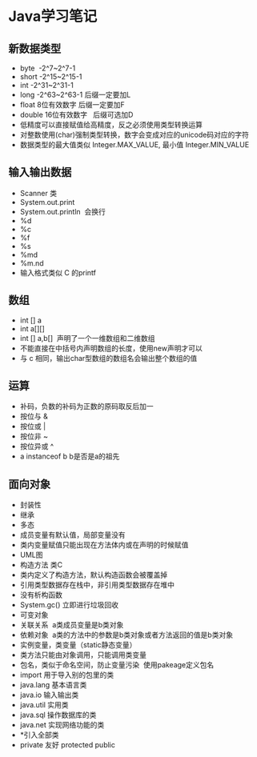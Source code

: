 # Java学习笔记

## 新数据类型
+ byte  -2^7~2^7-1
+ short  -2^15~2^15-1
+ int  -2^31~2^31-1
+ long  -2^63~2^63-1  后缀一定要加L
+ float  8位有效数字  后缀一定要加F
+ double  16位有效数字   后缀可选加D
+ 低精度可以直接赋值给高精度，反之必须使用类型转换运算
+ 对整数使用(char)强制类型转换，数字会变成对应的unicode码对应的字符
+ 数据类型的最大值类似 Integer.MAX_VALUE, 最小值 Integer.MIN_VALUE
## 输入输出数据
+ Scanner 类
+ System.out.print
+ System.out.println  会换行
+ %d
+ %c
+ %f
+ %s
+ %md
+ %m.nd
+ 输入格式类似 C 的printf
## 数组
+ int [] a
+ int a[][]
+ int [] a,b[]  声明了一个一维数组和二维数组
+ 不能直接在中括号内声明数组的长度，使用new声明才可以
+ 与 c 相同，输出char型数组的数组名会输出整个数组的值
## 运算
+ 补码，负数的补码为正数的原码取反后加一
+ 按位与 &
+ 按位或 |
+ 按位非 ~
+ 按位异或 ^
+ a instanceof b b是否是a的祖先
## 面向对象
+ 封装性
+ 继承
+ 多态
+ 成员变量有默认值，局部变量没有
+ 类内变量赋值只能出现在方法体内或在声明的时候赋值
+ UML图
+ 构造方法 类C
+ 类内定义了构造方法，默认构造函数会被覆盖掉
+ 引用类型数据存在栈中，非引用类型数据存在堆中
+ 没有析构函数
+ System.gc() 立即进行垃圾回收
+ 可变对象
+ 关联关系  a类成员变量是b类对象
+ 依赖对象  a类的方法中的参数是b类对象或者方法返回的值是b类对象
+ 实例变量，类变量（static静态变量）
+ 类方法只能由对象调用，只能调用类变量
+ 包名，类似于命名空间，防止变量污染  使用pakeage定义包名
+ import 用于导入别的包里的类
+ java.lang 基本语言类
+ java.io 输入输出类
+ java.util 实用类
+ java.sql 操作数据库的类
+ java.net 实现网络功能的类
+ *引入全部类
+ private 友好 protected public



